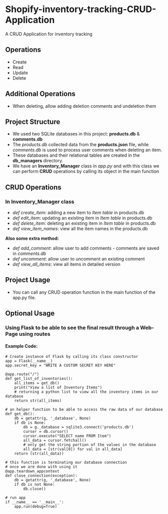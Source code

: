 # Shopify-inventory-tracking-CRUD-Application
A CRUD Application for inventory tracking 

## Operations
* Create
* Read
* Update
* Delete

## Additional Operations
* When deleting, allow adding deletion comments and undeletion them

## Project Structure
* We used two SQLite databases in this project: **products.db** & **comments.db**
* The _products.db_ collected data from the **products.json** file, while _comments.db_ is used to process user comments when deleting an item.
* These databases and their relational tables are created in the **db_managers** directory.
* We have an **Inventory_Manager** class in _app.py_ and with this class we can perform **CRUD** operations by calling its object in the main function

## CRUD Operations
### In **Inventory_Manager** class
* _def create_item_: adding a new item to _Item table_ in products.db
* _def edit_item_: updating an existing item in _Item table_ in products.db
* _def delete_item_: deleting an existing item in _Item table_ in products.db
* _def view_item_names_: view all the item names in the products.db

**Also some extra method:**
* _def add_comment_: allow user to add comments - comments are saved in _comments.db_
* _def uncomment_: allow user to uncomment an existing comment
* _def view_all_items_: view all items in detailed version

## Project Usage
* You can call any CRUD operation function in the main function of the app.py file.

## Optional Usage
### Using Flask to be able to see the final result through a Web-Page using routes
#### Example Code:

```
# Create instance of Flask by calling its class constructor
app = Flask(__name__)
app.secret_key = "WRITE A CUSTOM SECRET KEY HERE"

@app.route("/")
def get_list_of_inventories():
    all_items = get_db()
    print("View a list of Inventory Items")
    # returning a python list to view all the inventory items in our database
    return str(all_items)

# an helper function to be able to access the raw data of our database
def get_db():
    db = getattr(g, '_database', None)
    if db is None:
        db = g._database = sqlite3.connect('products.db')
        cursor = db.cursor()
        cursor.execute("SELECT name FROM Item")
        all_data = cursor.fetchall()
        # only get the string portion of the values in the database
        all_data = [str(val[0]) for val in all_data]
    return (str(all_data))
    
# this function is terminating our database connection
# once we are done with using it
@app.teardown_appcontext
def close_connection(exception):
    db = getattr(g, '_database', None)
    if db is not None:
        db.close()
        
# run app
if __name__ == '__main__':
	app.run(debug=True)

```

